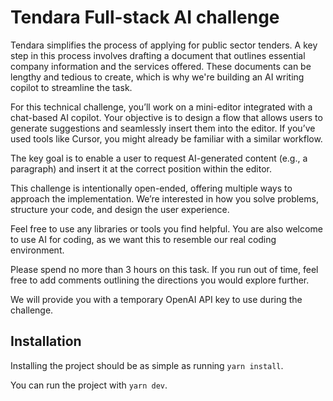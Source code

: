 # Tendara Full-stack AI challenge

Tendara simplifies the process of applying for public sector tenders. A key step in this process involves drafting a document that outlines essential company information and the services offered. These documents can be lengthy and tedious to create, which is why we're building an AI writing copilot to streamline the task.

For this technical challenge, you’ll work on a mini-editor integrated with a chat-based AI copilot. Your objective is to design a flow that allows users to generate suggestions and seamlessly insert them into the editor. If you’ve used tools like Cursor, you might already be familiar with a similar workflow.

The key goal is to enable a user to request AI-generated content (e.g., a paragraph) and insert it at the correct position within the editor.

This challenge is intentionally open-ended, offering multiple ways to approach the implementation. We’re interested in how you solve problems, structure your code, and design the user experience.

Feel free to use any libraries or tools you find helpful. You are also welcome to use AI for coding, as we want this to resemble our real coding environment.

Please spend no more than 3 hours on this task. If you run out of time, feel free to add comments outlining the directions you would explore further.

We will provide you with a temporary OpenAI API key to use during the challenge.

## Installation
Installing the project should be as simple as running `yarn install`.

You can run the project with `yarn dev`.